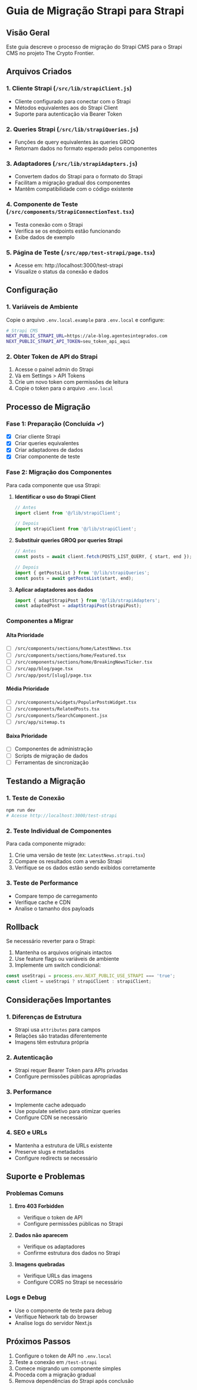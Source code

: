 # Guia de Migração Strapi para Strapi

## Visão Geral

Este guia descreve o processo de migração do Strapi CMS para o Strapi CMS no projeto The Crypto Frontier.

## Arquivos Criados

### 1. Cliente Strapi (`/src/lib/strapiClient.js`)
- Cliente configurado para conectar com o Strapi
- Métodos equivalentes aos do Strapi Client
- Suporte para autenticação via Bearer Token

### 2. Queries Strapi (`/src/lib/strapiQueries.js`)
- Funções de query equivalentes às queries GROQ
- Retornam dados no formato esperado pelos componentes

### 3. Adaptadores (`/src/lib/strapiAdapters.js`)
- Convertem dados do Strapi para o formato do Strapi
- Facilitam a migração gradual dos componentes
- Mantêm compatibilidade com o código existente

### 4. Componente de Teste (`/src/components/StrapiConnectionTest.tsx`)
- Testa conexão com o Strapi
- Verifica se os endpoints estão funcionando
- Exibe dados de exemplo

### 5. Página de Teste (`/src/app/test-strapi/page.tsx`)
- Acesse em: http://localhost:3000/test-strapi
- Visualize o status da conexão e dados

## Configuração

### 1. Variáveis de Ambiente

Copie o arquivo `.env.local.example` para `.env.local` e configure:

```bash
# Strapi CMS
NEXT_PUBLIC_STRAPI_URL=https://ale-blog.agentesintegrados.com
NEXT_PUBLIC_STRAPI_API_TOKEN=seu_token_api_aqui
```

### 2. Obter Token de API do Strapi

1. Acesse o painel admin do Strapi
2. Vá em Settings > API Tokens
3. Crie um novo token com permissões de leitura
4. Copie o token para o arquivo `.env.local`

## Processo de Migração

### Fase 1: Preparação (Concluída ✓)
- [x] Criar cliente Strapi
- [x] Criar queries equivalentes
- [x] Criar adaptadores de dados
- [x] Criar componente de teste

### Fase 2: Migração dos Componentes

Para cada componente que usa Strapi:

1. **Identificar o uso do Strapi Client**
   ```javascript
   // Antes
   import client from '@/lib/strapiClient';
   
   // Depois
   import strapiClient from '@/lib/strapiClient';
   ```

2. **Substituir queries GROQ por queries Strapi**
   ```javascript
   // Antes
   const posts = await client.fetch(POSTS_LIST_QUERY, { start, end });
   
   // Depois
   import { getPostsList } from '@/lib/strapiQueries';
   const posts = await getPostsList(start, end);
   ```

3. **Aplicar adaptadores aos dados**
   ```javascript
   import { adaptStrapiPost } from '@/lib/strapiAdapters';
   const adaptedPost = adaptStrapiPost(strapiPost);
   ```

### Componentes a Migrar

#### Alta Prioridade
- [ ] `/src/components/sections/home/LatestNews.tsx`
- [ ] `/src/components/sections/home/Featured.tsx`
- [ ] `/src/components/sections/home/BreakingNewsTicker.tsx`
- [ ] `/src/app/blog/page.tsx`
- [ ] `/src/app/post/[slug]/page.tsx`

#### Média Prioridade
- [ ] `/src/components/widgets/PopularPostsWidget.tsx`
- [ ] `/src/components/RelatedPosts.tsx`
- [ ] `/src/components/SearchComponent.jsx`
- [ ] `/src/app/sitemap.ts`

#### Baixa Prioridade
- [ ] Componentes de administração
- [ ] Scripts de migração de dados
- [ ] Ferramentas de sincronização

## Testando a Migração

### 1. Teste de Conexão
```bash
npm run dev
# Acesse http://localhost:3000/test-strapi
```

### 2. Teste Individual de Componentes
Para cada componente migrado:
1. Crie uma versão de teste (ex: `LatestNews.strapi.tsx`)
2. Compare os resultados com a versão Strapi
3. Verifique se os dados estão sendo exibidos corretamente

### 3. Teste de Performance
- Compare tempo de carregamento
- Verifique cache e CDN
- Analise o tamanho dos payloads

## Rollback

Se necessário reverter para o Strapi:
1. Mantenha os arquivos originais intactos
2. Use feature flags ou variáveis de ambiente
3. Implemente um switch condicional:

```javascript
const useStrapi = process.env.NEXT_PUBLIC_USE_STRAPI === 'true';
const client = useStrapi ? strapiClient : strapiClient;
```

## Considerações Importantes

### 1. Diferenças de Estrutura
- Strapi usa `attributes` para campos
- Relações são tratadas diferentemente
- Imagens têm estrutura própria

### 2. Autenticação
- Strapi requer Bearer Token para APIs privadas
- Configure permissões públicas apropriadas

### 3. Performance
- Implemente cache adequado
- Use populate seletivo para otimizar queries
- Configure CDN se necessário

### 4. SEO e URLs
- Mantenha a estrutura de URLs existente
- Preserve slugs e metadados
- Configure redirects se necessário

## Suporte e Problemas

### Problemas Comuns

1. **Erro 403 Forbidden**
   - Verifique o token de API
   - Configure permissões públicas no Strapi

2. **Dados não aparecem**
   - Verifique os adaptadores
   - Confirme estrutura dos dados no Strapi

3. **Imagens quebradas**
   - Verifique URLs das imagens
   - Configure CORS no Strapi se necessário

### Logs e Debug
- Use o componente de teste para debug
- Verifique Network tab do browser
- Analise logs do servidor Next.js

## Próximos Passos

1. Configure o token de API no `.env.local`
2. Teste a conexão em `/test-strapi`
3. Comece migrando um componente simples
4. Proceda com a migração gradual
5. Remova dependências do Strapi após conclusão